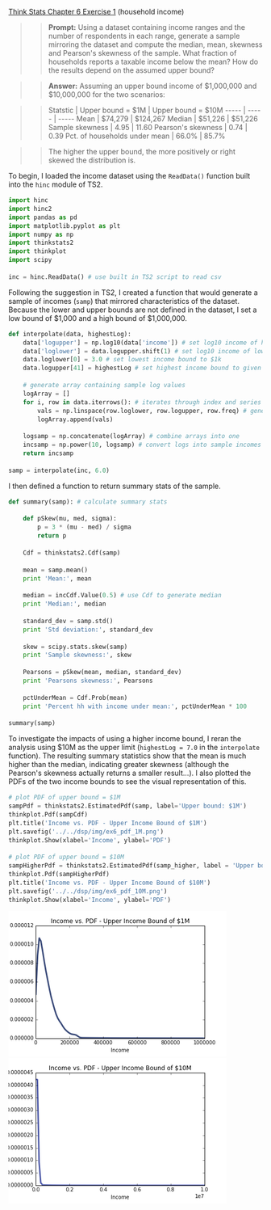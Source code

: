 [Think Stats Chapter 6 Exercise 1](http://greenteapress.com/thinkstats2/html/thinkstats2007.html#toc60) (household income)

>> <b>Prompt:</b> Using a dataset containing income ranges and the number of respondents in each range, generate a sample mirroring the dataset and compute the median, mean, skewness and Pearson's skewness of the sample. What fraction of households reports a taxable income below the mean? How do the results depend on the assumed upper bound?

>> <b>Answer:</b> Assuming an upper bound income of $1,000,000 and $10,000,000 for the two scenarios: 

>> Statstic | Upper bound = $1M | Upper bound = $10M
----- | ----- | -----
Mean | $74,279 | $124,267
Median | $51,226 | $51,226
Sample skewness | 4.95 | 11.60
Pearson's skewness | 0.74 | 0.39
Pct. of households under mean | 66.0% | 85.7%

>>The higher the upper bound, the more positively or right skewed the distribution is. 

To begin, I loaded the income dataset using the `ReadData()` function built into the `hinc` module of TS2. 

```python
import hinc
import hinc2
import pandas as pd
import matplotlib.pyplot as plt
import numpy as np
import thinkstats2
import thinkplot
import scipy

inc = hinc.ReadData() # use built in TS2 script to read csv
```

Following the suggestion in TS2, I created a function that would generate a sample of incomes (`samp`) that mirrored characteristics of the dataset. Because the lower and upper bounds are not defined in the dataset, I set a low bound of $1,000 and a high bound of $1,000,000. 

```python
def interpolate(data, highestLog):
    data['logupper'] = np.log10(data['income']) # set log10 income of higher bound
    data['loglower'] = data.logupper.shift(1) # set log10 income of lower bound
    data.loglower[0] = 3.0 # set lowest income bound to $1k
    data.logupper[41] = highestLog # set highest income bound to given log as defined in function call

    # generate array containing sample log values
    logArray = []
    for i, row in data.iterrows(): # iterates through index and series for each row
        vals = np.linspace(row.loglower, row.logupper, row.freq) # generates set of values for each inc band based on hi, low, and freq
        logArray.append(vals)

    logsamp = np.concatenate(logArray) # combine arrays into one
    incsamp = np.power(10, logsamp) # convert logs into sample incomes
    return incsamp

samp = interpolate(inc, 6.0)
```

I then defined a function to return summary stats of the sample. 

```python
def summary(samp): # calculate summary stats
    
    def pSkew(mu, med, sigma):
        p = 3 * (mu - med) / sigma
        return p

    Cdf = thinkstats2.Cdf(samp)

    mean = samp.mean()
    print 'Mean:', mean

    median = incCdf.Value(0.5) # use Cdf to generate median 
    print 'Median:', median

    standard_dev = samp.std()
    print 'Std deviation:', standard_dev

    skew = scipy.stats.skew(samp)
    print 'Sample skewness:', skew

    Pearsons = pSkew(mean, median, standard_dev)
    print 'Pearsons skewness:', Pearsons
    
    pctUnderMean = Cdf.Prob(mean)
    print 'Percent hh with income under mean:', pctUnderMean * 100

summary(samp)
```

To investigate the impacts of using a higher income bound, I reran the analysis using $10M as the upper limit (`highestLog = 7.0` in the `interpolate` function). The resulting summary statistics show that the mean is much higher than the median, indicating greater skewness (although the Pearson's skewness actually returns a smaller result...). I also plotted the PDFs of the two income bounds to see the visual representation of this. 

```python
# plot PDF of upper bound = $1M
sampPdf = thinkstats2.EstimatedPdf(samp, label='Upper bound: $1M')
thinkplot.Pdf(sampCdf)
plt.title('Income vs. PDF - Upper Income Bound of $1M')
plt.savefig('../../dsp/img/ex6_pdf_1M.png')
thinkplot.Show(xlabel='Income', ylabel='PDF')

# plot PDF of upper bound = $10M
sampHigherPdf = thinkstats2.EstimatedPdf(samp_higher, label = 'Upper bound: $10M')
thinkplot.Pdf(sampHigherPdf)
plt.title('Income vs. PDF - Upper Income Bound of $10M')
plt.savefig('../../dsp/img/ex6_pdf_10M.png')
thinkplot.Show(xlabel='Income', ylabel='PDF')
```

<img src="../img/ex6_pdf_1M.png">
<img src="../img/ex6_pdf_10M.png">
